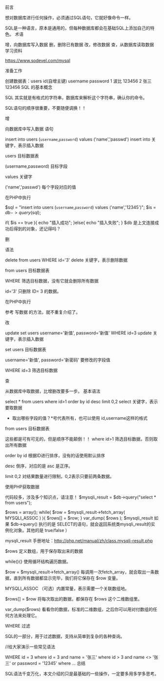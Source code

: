 前言

想对数据库进行任何操作，必须通过SQL语句，它就好像命令一样。

SQL是一种语言，原本是通用的，但每种数据库都会在基础SQL上添加自己的特色。
术语

增，向数据库写入数据
删，删除已有数据
改，修改数据
查，从数据库读取数据
学习资料

https://www.sodevel.com/mysql

准备工作

创建数据表：users
id(自增主键)	username	password
1	波比	123456
2	张三	123456
SQL 的基本概念

SQL 其实就是有格式的字符串，数据库来解析这个字符串，确认你的命令。

SQL语句的顺序很重要，不要随便调换！！

增

向数据库中写入数据
语句

insert into users (`username`,`password`) values ('name','passwd')
insert into 关键字，表示插入数据

users 目标数据表

(username,password) 目标字段

values 关键字

('name','passwd') 每个字段对应的值

在PHP中执行

$sql = "insert into users (`username`,`password`) values ('name','12345')";
$is = $db->query($sql);

if( $is == true ){
    echo "插入成功";
}else{
    echo "插入失败";
}
$db 是上文连接成功后得到的对象，还记得吗？

删

语法

delete from users WHERE id='3'
delete 关键字，表示删除数据

from users 目标数据表

WHERE 筛选目标数据，没有它就会删除所有数据

id='3' 只删除 ID= 3 的数据。

在PHP中执行

参考 写数据 的方法，就不重复介绍了。

改

update set users username='新值', password='新值' WHERE id=3
update 关键字，表示插入数据

set users 目标数据表

username='新值', password='新密码' 要修改的字段值

WHERE id=3 筛选目标数据

查

从数据库中取数据，比增删改要多一步。
基本语法

select * from users where id>1 order by id desc limit 0,2
select 关键字，表示要取数据

* 取出哪些字段的值？*号代表所有，也可以使用 id,username这样的格式

from users 目标数据表

这些都是可有可无的，但是顺序不能颠倒！！
where id>1 筛选目标数据，否则取出所有数据

order by id 根据ID进行排序，没有的话使用默认排序

desc 倒序，对应的是 asc 是正序。

limit 0,2 对结果数量进行限制，0,2表示只要前两条数据。

使用PHP获取数据

代码较多，涉及多个知识点，请注意！
$mysqli_result = $db->query("select * from users");

$rows = array();
while( $row = $mysqli_result->fetch_array( MYSQLI_ASSOC ) ){
    $rows[] = $row;
}
var_dump( $rows );
$mysqli_result 如果 $db->query() 执行的是 SELECT的语句，就会返回系统类mysqli_result的实例化对象。其他的是 true/false ）

mysqli_result 手册地址：http://php.net/manual/zh/class.mysqli-result.php

$rows 定义数组，用于保存取出来的数据

while(){} 使用循环结构遍历数据。

$row = $mysqli_result->fetch_array() 每调用一次fetch_array，就会取出一条数据，直到所有数据都显示完毕，我们将它保存在 $row 变量。

MYSQLI_ASSOC （可选）内置常量，表示需要一个关联数组地。

$rows[] = $row 将每次取出的数据，都保存在 $rows 这个二维数组里。

var_dump($rows) 看看你的数据，标准的二维数组，之后你可以用对付数组的任何方法来处理它。

WHERE 过滤

SQL的一部分，用于过滤数据，支持从简单到复杂的各种查询。

//给大家演示一些常见语法

WHERE id = 3
where id = 3 and name = '张三'
where id > 3 and name <> '张三' or password = '12345'
where ...
总结

SQL语法千变万化，本文介绍的只是最基础的一些操作，一定要多用多学多思考。
